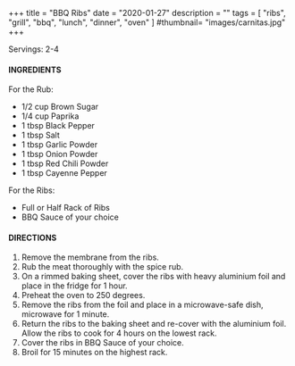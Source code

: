 +++
title = "BBQ Ribs"
date = "2020-01-27"
description = ""
tags = [
    "ribs",
    "grill",
    "bbq",
    "lunch",
    "dinner",
    "oven"
]
#thumbnail= "images/carnitas.jpg"
+++

Servings: 2-4<!--more-->

#### INGREDIENTS 

For the Rub: 

* 1/2 cup Brown Sugar
* 1/4 cup Paprika
* 1 tbsp Black Pepper
* 1 tbsp Salt
* 1 tbsp Garlic Powder
* 1 tbsp Onion Powder
* 1 tbsp Red Chili Powder
* 1 tbsp Cayenne Pepper

For the Ribs: 

* Full or Half Rack of Ribs 
* BBQ Sauce of your choice

#### DIRECTIONS 

1. Remove the membrane from the ribs. 
2. Rub the meat thoroughly with the spice rub. 
3. On a rimmed baking sheet, cover the ribs with heavy aluminium foil and place in the fridge for 1 hour. 
4. Preheat the oven to 250 degrees. 
5. Remove the ribs from the foil and place in a microwave-safe dish, microwave for 1 minute. 
6. Return the ribs to the baking sheet and re-cover with the aluminium foil. Allow the ribs to cook for 4 hours on the lowest rack. 
7. Cover the ribs in BBQ Sauce of your choice. 
8. Broil for 15 minutes on the highest rack. 
